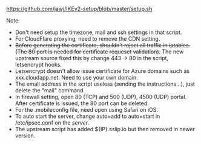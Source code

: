 https://github.com/jawj/IKEv2-setup/blob/master/setup.sh

Note:
- Don't need setup the timezone, mail and ssh settings in that script.
- For CloudFlare proxying, need to remove the CDN setting.
- <del>Before generating the certificate, shouldn't reject all traffic in iptables. (The 80 port is needed for certificate requeset validation).</del> The new upstream source fixed this by change 443 -> 80 in the script, letsencrypt hooks.
- Letsencrypt doesn't allow issue certificate for Azure domains such as xxx.cloudapp.net. Need to use your own domain.
- The emall address in the script useless (sending the instructions...), just delete the "mail" command.
- In firewall setting, open 80 (TCP) and 500 (UDP), 4500 (UDP) portal. After certificate is issued, the 80 port can be deleted.
- For the .mobileconfig file, need open using Safari on iOS.
- To auto start the server, change auto=add to auto=start in /etc/ipsec.conf on the *server*.
- The upstream script has added ${IP}.sslip.io but then removed in newer version.
